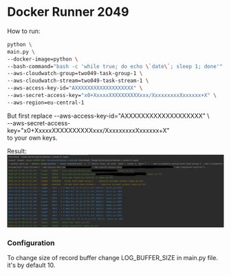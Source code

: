 # Docker Runner 2049 

How to run:

```bash
python \
main.py \
--docker-image=python \
--bash-command="bash -c 'while true; do echo \`date\`; sleep 1; done'" \
--aws-cloudwatch-group=two049-task-group-1 \
--aws-cloudwatch-stream=two049-task-stream-1 \
--aws-access-key-id="AXXXXXXXXXXXXXXXXXXX" \                    
--aws-secret-access-key="x0+XxxxxXXXXXXXXXXxxx/XxxxxxxxxXxxxxxx+X" \
--aws-region=eu-central-1
```
But first replace 
--aws-access-key-id="AXXXXXXXXXXXXXXXXXXX" \                    
--aws-secret-access-key="x0+XxxxxXXXXXXXXXXxxx/XxxxxxxxxXxxxxxx+X" \
to your own keys.

Result:
![result](docs/img/1.png)

### Configuration
To change size of record buffer change LOG_BUFFER_SIZE in main.py file. it's by default 10.